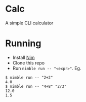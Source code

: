 # Calc

A simple CLI calculator

# Running

- Install [Nim](https://nim-lang.org)
- Clone this repo
- Run `nimble run -- "<expr>"`. Eg.

```shell
$ nimble run -- "2+2"
4.0
$ nimble run -- "4+8" "2/3"
12.0
1.5

``` 